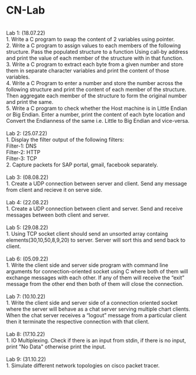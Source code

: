 # CN-Lab
<br>
Lab 1: (18.07.22)<br>
1. Write a C program to swap the content of 2 variables using pointer.<br>
2. Write a C program to assign values to each members of the following structure. Pass the populated structure to a function Using call-by address and print the value of each member of the structure with in that function.<br>
3. Write a C program to extract each byte from a given number and store them in separate character variables and print the content of those variables.<br>
4. Write a C Program to enter a number and store the number across the following structure and print the content of each member of the structure. Then aggregate each member of the structure to form the original number and print the same.<br>
5. Write a C program to check whether the Host machine is in Little Endian or Big Endian. Enter a number, print the content of each byte location and Convert the Endianness of the same i.e. Little to Big Endian and vice-versa.<br>
<br>
Lab 2: (25.07.22)<br>
1. Display the filter output of the following filters:<br>
Filter-1: DNS<br>
Filter-2: HTTP<br>
Filter-3: TCP<br>
2. Capture packets for SAP portal, gmail, facebook separately.<br>
<br>
Lab 3: (08.08.22)<br>
1. Create a UDP connection between server and client. Send any message from client and recieve it on serve side.<br>
<br>
Lab 4: (22.08.22)<br>
1. Create a UDP connection between client and server. Send and receive messages between both client and server.<br>
<br>
Lab 5: (29.08.22) <br>
1. Using TCP socket client should send an unsorted array containg elements(30,10,50,8,9,20) to server. Server will sort this and send back to client.<br>
<br>
Lab 6: (05.09.22)<br>
1. Write the client side and server side program with command line arguments for connection-oriented socket using C where both of them will exchange messages with each other. If any of them will receive the “exit” message from the other end then both of them will close the connection.<br>
<br>
Lab 7: (10.10.22)<br>
1. Write the client side and server side of a connection oriented socket where the server will behave as a chat server serving multiple chart clients. When the chat server receives a “logout” message from a particular client then it terminate the respective connection with that client.<br>
<br>
Lab 8: (17.10.22)<br>
1. IO Multiplexing. Check if there is an input from stdin, if there is no input, print "No Data" otherwise print the input.<br>
<br>
Lab 9: (31.10.22)<br>
1. Simulate different network topologies on cisco packet tracer.<br>